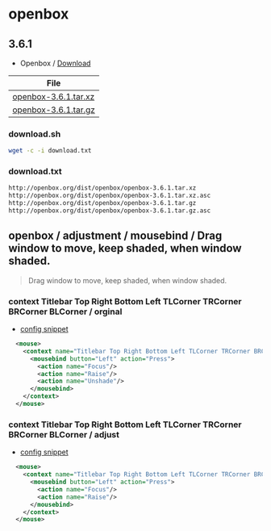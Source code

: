 
# openbox

## 3.6.1

* Openbox / [Download](http://openbox.org/wiki/Openbox:Download)

| File |
| --- |
| [openbox-3.6.1.tar.xz](http://openbox.org/dist/openbox/openbox-3.6.1.tar.xz) |
| [openbox-3.6.1.tar.gz](http://openbox.org/dist/openbox/openbox-3.6.1.tar.gz) |


### download.sh

``` sh
wget -c -i download.txt
```

### download.txt

``` txt
http://openbox.org/dist/openbox/openbox-3.6.1.tar.xz
http://openbox.org/dist/openbox/openbox-3.6.1.tar.xz.asc
http://openbox.org/dist/openbox/openbox-3.6.1.tar.gz
http://openbox.org/dist/openbox/openbox-3.6.1.tar.gz.asc
```




## openbox / adjustment / mousebind / Drag window to move, keep shaded, when window shaded.

> Drag window to move, keep shaded, when window shaded.

### context Titlebar Top Right Bottom Left TLCorner TRCorner BRCorner BLCorner / orginal

* [config snippet](asset/orginal/rc.xml#L404-L408)

``` xml
  <mouse>
    <context name="Titlebar Top Right Bottom Left TLCorner TRCorner BRCorner BLCorner">
      <mousebind button="Left" action="Press">
        <action name="Focus"/>
        <action name="Raise"/>
        <action name="Unshade"/>
      </mousebind>
    </context>
  </mouse>
```

### context Titlebar Top Right Bottom Left TLCorner TRCorner BRCorner BLCorner / adjust

* [config snippet](rc.xml#L414-L417)

``` xml
  <mouse>
    <context name="Titlebar Top Right Bottom Left TLCorner TRCorner BRCorner BLCorner">
      <mousebind button="Left" action="Press">
        <action name="Focus"/>
        <action name="Raise"/>
      </mousebind>
    </context>
  </mouse>
```
